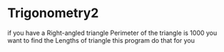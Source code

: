 # Trigonometry2
if you have a Right-angled triangle Perimeter of the triangle is 1000 you want to find the Lengths of triangle this program do that for you

